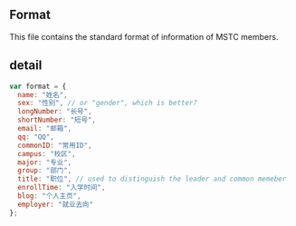 ## Format

This file contains the standard format of information of MSTC members.

## detail

```javascript
var format = {
  name: "姓名",
  sex: "性别", // or "gender", which is better?
  longNumber: "长号",
  shortNumber: "短号",
  email: "邮箱",
  qq: "QQ",
  commonID: "常用ID",
  campus: "校区",
  major: "专业",
  group: "部门",
  title: "职位", // used to distinguish the leader and common memeber
  enrollTime: "入学时间",
  blog: "个人主页",
  employer: "就业去向"
};

```